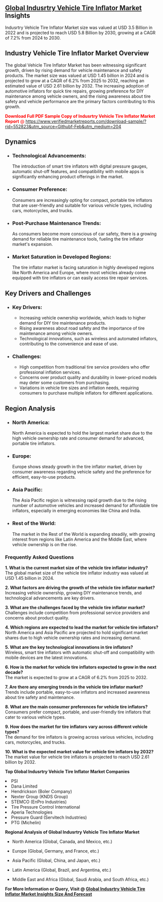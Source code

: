 <h2><a href="https://www.verifiedmarketreports.com/download-sample/?rid=552823&amp;utm_source=Githubf&amp;utm_medium=204" target="_blank">Global Indusrtry Vehicle Tire Inflator Market</a> Insights</h2><p>Indusrtry Vehicle Tire Inflator Market size was valued at USD 3.5 Billion in 2022 and is projected to reach USD 5.8 Billion by 2030, growing at a CAGR of 7.2% from 2024 to 2030.</p><p> <h2>Industry Vehicle Tire Inflator Market Overview</h2> <p>The global Vehicle Tire Inflator Market has been witnessing significant growth, driven by rising demand for vehicle maintenance and safety products. The market size was valued at USD 1.45 billion in 2024 and is projected to grow at a CAGR of 6.2% from 2025 to 2032, reaching an estimated value of USD 2.61 billion by 2032. The increasing adoption of automotive inflators for quick tire repairs, growing preference for DIY maintenance among vehicle owners, and the rising awareness about tire safety and vehicle performance are the primary factors contributing to this growth.</p> <p><p><span class=""><span style="color: #ff0000;"><strong>Download Full PDF Sample Copy of Indusrtry Vehicle Tire Inflator Market Report</strong> @ </span><a href="https://www.verifiedmarketreports.com/download-sample/?rid=552823&amp;utm_source=Githubf-Feb&amp;utm_medium=204" target="_blank">https://www.verifiedmarketreports.com/download-sample/?rid=552823&amp;utm_source=Githubf-Feb&amp;utm_medium=204</a></span></p></p> <h2>Dynamics</h2> <ul> <li><h3>Technological Advancements:</h3> The introduction of smart tire inflators with digital pressure gauges, automatic shut-off features, and compatibility with mobile apps is significantly enhancing product offerings in the market.</li> <li><h3>Consumer Preference:</h3> Consumers are increasingly opting for compact, portable tire inflators that are user-friendly and suitable for various vehicle types, including cars, motorcycles, and trucks.</li> <li><h3>Post-Purchase Maintenance Trends:</h3> As consumers become more conscious of car safety, there is a growing demand for reliable tire maintenance tools, fueling the tire inflator market's expansion.</li> <li><h3>Market Saturation in Developed Regions:</h3> The tire inflator market is facing saturation in highly developed regions like North America and Europe, where most vehicles already come equipped with tire inflators or can easily access tire repair services.</li> </ul> <h2>Key Drivers and Challenges</h2> <ul> <li><h3>Key Drivers:</h3> <ul> <li>Increasing vehicle ownership worldwide, which leads to higher demand for DIY tire maintenance products.</li> <li>Rising awareness about road safety and the importance of tire maintenance among vehicle owners.</li> <li>Technological innovations, such as wireless and automated inflators, contributing to the convenience and ease of use.</li> </ul> </li> <li><h3>Challenges:</h3> <ul> <li>High competition from traditional tire service providers who offer professional inflation services.</li> <li>Concerns over product quality and durability in lower-priced models may deter some customers from purchasing.</li> <li>Variations in vehicle tire sizes and inflation needs, requiring consumers to purchase multiple inflators for different applications.</li> </ul> </li> </ul> <h2>Region Analysis</h2> <ul> <li><h3>North America:</h3> North America is expected to hold the largest market share due to the high vehicle ownership rate and consumer demand for advanced, portable tire inflators.</li> <li><h3>Europe:</h3> Europe shows steady growth in the tire inflator market, driven by consumer awareness regarding vehicle safety and the preference for efficient, easy-to-use products.</li> <li><h3>Asia Pacific:</h3> The Asia Pacific region is witnessing rapid growth due to the rising number of automotive vehicles and increased demand for affordable tire inflators, especially in emerging economies like China and India.</li> <li><h3>Rest of the World:</h3> The market in the Rest of the World is expanding steadily, with growing interest from regions like Latin America and the Middle East, where vehicle ownership is on the rise.</li> </ul> <h3>Frequently Asked Questions</h3> <p><strong>1. What is the current market size of the vehicle tire inflator industry?</strong><br> The global market size of the vehicle tire inflator industry was valued at USD 1.45 billion in 2024.</p> <p><strong>2. What factors are driving the growth of the vehicle tire inflator market?</strong><br> Increasing vehicle ownership, growing DIY maintenance trends, and technological advancements are key drivers.</p> <p><strong>3. What are the challenges faced by the vehicle tire inflator market?</strong><br> Challenges include competition from professional service providers and concerns about product quality.</p> <p><strong>4. Which regions are expected to lead the market for vehicle tire inflators?</strong><br> North America and Asia Pacific are projected to hold significant market shares due to high vehicle ownership rates and increasing demand.</p> <p><strong>5. What are the key technological innovations in tire inflators?</strong><br> Wireless, smart tire inflators with automatic shut-off and compatibility with mobile devices are the latest innovations.</p> <p><strong>6. How is the market for vehicle tire inflators expected to grow in the next decade?</strong><br> The market is expected to grow at a CAGR of 6.2% from 2025 to 2032.</p> <p><strong>7. Are there any emerging trends in the vehicle tire inflator market?</strong><br> Trends include portable, easy-to-use inflators and increased awareness about tire safety and maintenance.</p> <p><strong>8. What are the main consumer preferences for vehicle tire inflators?</strong><br> Consumers prefer compact, portable, and user-friendly tire inflators that cater to various vehicle types.</p> <p><strong>9. How does the market for tire inflators vary across different vehicle types?</strong><br> The demand for tire inflators is growing across various vehicles, including cars, motorcycles, and trucks.</p> <p><strong>10. What is the expected market value for vehicle tire inflators by 2032?</strong><br> The market value for vehicle tire inflators is projected to reach USD 2.61 billion by 2032.</p> </p><p><strong>Top Global Indusrtry Vehicle Tire Inflator Market Companies</strong></p><div data-test-id=""><p><li>PSI</li><li> Dana Limited</li><li> Hendrickson (Boler Company)</li><li> Nexter Group (KNDS Group)</li><li> STEMCO (EnPro Industries)</li><li> Tire Pressure Control International</li><li> Aperia Technologies</li><li> Pressure Guard (Servitech Industries)</li><li> PTG (Michelin)</li></p><div><strong>Regional Analysis of&nbsp;Global Indusrtry Vehicle Tire Inflator Market</strong></div><ul><li dir="ltr"><p dir="ltr">North America&nbsp;(Global, Canada, and Mexico, etc.)</p></li><li dir="ltr"><p dir="ltr">Europe (Global, Germany, and France, etc.)</p></li><li dir="ltr"><p dir="ltr">Asia Pacific&nbsp;(Global, China, and Japan, etc.)</p></li><li dir="ltr"><p dir="ltr">Latin America&nbsp;(Global, Brazil, and Argentina, etc.)</p></li><li dir="ltr">Middle East and Africa&nbsp;(Global, Saudi Arabia, and South Africa, etc.)</li></ul><p><strong>For More Information or Query, Visit @&nbsp;</strong><strong><a href="https://www.verifiedmarketreports.com/product/indusrtry-vehicle-tire-inflator-market-size-and-forecast/?utm_source=Githubf&amp;utm_medium=204" target="_blank">Global Indusrtry Vehicle Tire Inflator Market Insights Size And Forecast</a></strong></p></div>
